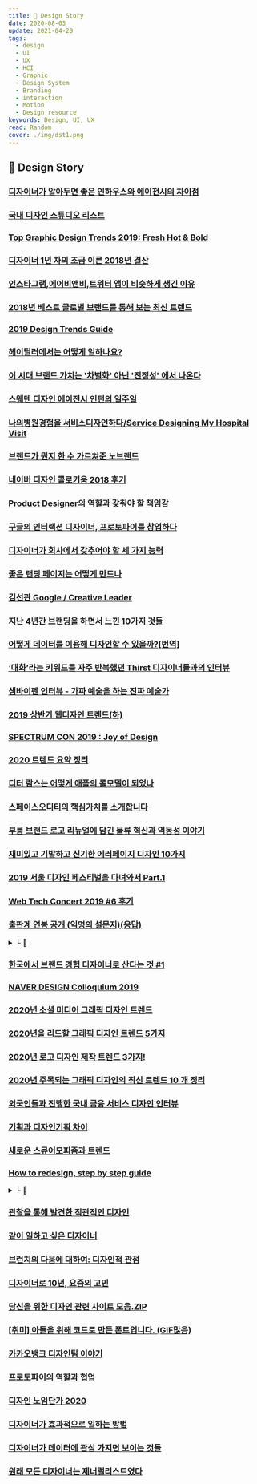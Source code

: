 ```yaml
---
title: 🧭 Design Story
date: 2020-08-03
update: 2021-04-20
tags:
  - design
  - UI
  - UX
  - HCI
  - Graphic
  - Design System
  - Branding
  - interaction
  - Motion
  - Design resource
keywords: Design, UI, UX
read: Random
cover: ./img/dst1.png
---
```


## 📄 Design Story

### [디자이너가 알아두면 좋은 인하우스와 에이전시의 차이점](https://brunch.co.kr/@sangster/102)

### [국내 디자인 스튜디오 리스트](https://brunch.co.kr/@thinkaboutlove/206)

### [Top Graphic Design Trends 2019: Fresh Hot & Bold](https://graphicmama.com/blog/graphic-design-trends-2019/)

### [디자이너 1년 차의 조금 이른 2018년 결산](https://brunch.co.kr/@jinbread/92)

### [인스타그램,에어비앤비,트위터 앱이 비슷하게 생긴 이유](https://brunch.co.kr/@thinkaboutlove/216)

### [2018년 베스트 글로벌 브랜드를 통해 보는 최신 트렌드](https://blogs.adobe.com/digitaldialogue/customer-experience-ko/best_global_brands_2018/?sdid=R3B5NXPK&mv=social&mv2=ownsoc&fbclid=IwAR1yMTm3wlszuF8Y6M4bO-9rgjEvrUn9XS5ammOzs327wXvRgmry0R-anSY)

### [2019 Design Trends Guide](https://www.behance.net/gallery/71481981/2019-Design-Trends-Guide)

### [헤이딜러에서는 어떻게 일하나요?](https://medium.com/prnd/%ED%97%A4%EC%9D%B4%EB%94%9C%EB%9F%AC%EC%97%90%EC%84%9C%EB%8A%94-%EC%96%B4%EB%96%BB%EA%B2%8C-%EC%9D%BC%ED%95%98%EB%82%98%EC%9A%94-1fa02b4361b5)

### [이 시대 브랜드 가치는 '차별화' 아닌 '진정성' 에서 나온다](https://m.mk.co.kr/news/business/view/2018/04/219777/#mkmain)

### [스웨덴 디자인 에이전시 인턴의 일주일](https://brunch.co.kr/@jinbread/94)

### [나의병원경험을 서비스디자인하다/Service Designing My Hospital Visit](https://invisiblemind.tistory.com/78)

### [브랜드가 뭔지 한 수 가르쳐준 노브랜드](http://www.ttimes.co.kr/view.html?no=2018080711197729170&fbclid=IwAR3a-jIrL4mR3Y_dY2u3aKTd00PG7ZQYCZ3sH6GJWf2BLIJxDo-tgaEI-Dc)

### [네이버 디자인 콜로키움 2018 후기](https://brunch.co.kr/@jeannejieunlee/29)

### [Product Designer의 역할과 갖춰야 할 책임감](http://blog.rightbrain.co.kr/?p=9273&fbclid=IwAR1cu_aUqKPfkQEvNvgCdWqwaS41k_luOUnyZ_c2--n9YHoKWL85_ODq8C8)

### [구글의 인터랙션 디자이너, 프로토파이를 창업하다](https://ppss.kr/archives/169187)

### [디자이너가 회사에서 갖추어야 할 세 가지 능력](https://brunch.co.kr/@sakiroo/3)

### [좋은 랜딩 페이지는 어떻게 만드나](http://bridge.500startups.co.kr/%ec%a2%8b%ec%9d%80-%eb%9e%9c%eb%94%a9-%ed%8e%98%ec%9d%b4%ec%a7%80%eb%8a%94-%ec%96%b4%eb%96%bb%ea%b2%8c-%eb%a7%8c%eb%93%9c%eb%82%98/)

### [김선관 Google / Creative Leader](https://brunch.co.kr/@superkimbob/45)

### [지난 4년간 브랜딩을 하면서 느낀 10가지 것들](https://brunch.co.kr/@roysday/278)

### [어떻게 데이터를 이용해 디자인할 수 있을까?[번역]](http://www.openads.co.kr/nTrend/article/4065/%EC%96%B4%EB%96%BB%EA%B2%8C-%EB%8D%B0%EC%9D%B4%ED%84%B0%EB%A5%BC-%EC%9D%B4%EC%9A%A9%ED%95%B4-%EB%94%94%EC%9E%90%EC%9D%B8%ED%95%A0-%EC%88%98-%EC%9E%88%EC%9D%84%EA%B9%8C%EB%B2%88%EC%97%AD)

### [‘대화’라는 키워드를 자주 반복했던 Thirst 디자이너들과의 인터뷰](http://www.typographyseoul.com/news/detail/1084)

### [샘바이펜 인터뷰 - 가짜 예술을 하는 진짜 예술가](https://hypebeast.kr/2018/10/sam-by-pen-monopoly-exhibit-interview?utm_source=facebook&utm_medium=social&utm_campaign=facebook_post&fbclid=IwAR03qIMZVPiQ8zyNlxcN2RVszQATY9rk-G289rStw2lllVWfTjzPwFF5xpU)

### [2019 상반기 웹디자인 트렌드(하)](https://brunch.co.kr/@thinkaboutlove/275)

### [SPECTRUM CON 2019 : Joy of Design](https://www.notion.so/SPECTRUM-CON-2019-Joy-of-Design-812f22b52e76428fae29c69f9fd1647d)

### [2020 트렌드 요약 정리](https://servicedesign.tistory.com/183)

### [디터 람스는 어떻게 애플의 롤모델이 되었나](https://brunch.co.kr/@soundsgood/94)

### [스페이스오디티의 핵심가치를 소개합니다](https://www.spaceoddity.me/odditymagazine/odditycorevalue)

### [부릉 브랜드 로고 리뉴얼에 담긴 물류 혁신과 역동성 이야기](https://m.post.naver.com/viewer/postView.nhn?volumeNo=27066947&memberNo=41723036)

### [재미있고 기발하고 신기한 에러페이지 디자인 10가지](https://ppss.kr/archives/208297)

### [2019 서울 디자인 페스티벌을 다녀와서 Part.1](https://insidestory.kr/21692)

### [Web Tech Concert 2019 #6 후기](https://story.pxd.co.kr/1471)

### [출판계 연봉 공개 (익명의 설문지)(응답)](https://docs.google.com/spreadsheets/d/1TZlS7RrTteo0nZdR0ZfEtcICQQ5RK1TZcXsC-TxdQSs/edit#gid=770305815)
<details><summary> └  🔗 </summary>

- [설문지](https://docs.google.com/forms/d/e/1FAIpQLSe0B-pZzjxevsYo9K6sBpsaAani1924VG5LzA01b2IX7y-x_Q/viewform)

- [설문지 결과](https://docs.google.com/spreadsheets/d/1TZlS7RrTteo0nZdR0ZfEtcICQQ5RK1TZcXsC-TxdQSs/edit#gid=770305815)

</details>

### [한국에서 브랜드 경험 디자이너로 산다는 것 #1](https://brunch.co.kr/@choikiwoong/35)

### [NAVER DESIGN Colloquium 2019](https://www.notion.so/NAVER-DESIGN-Colloquium-2019-336dff3718e94369b970f523fc49e69a)

### [2020년 소셜 미디어 그래픽 디자인 트렌드](https://www.i-boss.co.kr/ab-6141-42139?utm_medium=social&utm_campaign=media_info&utm_term=jhkim&utm_content=191202_jh_20&ibfs=ZWI6ZY0C&fbclid=IwAR0nV6aXKCSW7_Y9OVj5zhxca_5PtPdCMLBTtTShiIkNW64fUCwBABpQ6Bc)

### [2020년을 리드할 그래픽 디자인 트렌드 5가지](https://www.designsori.com/zero/1158466)

### [2020년 로고 디자인 제작 트렌드 3가지!](https://m.blog.naver.com/louders33/221727049873)

### [2020년 주목되는 그래픽 디자인의 최신 트렌드 10 개 정리](http://photoshopvip.net/118933)

### [외국인들과 진행한 국내 금융 서비스 디자인 인터뷰](https://brunch.co.kr/@mrlees/44)

### [기획과 디자인기획 차이](https://brunch.co.kr/@twopointthree/50)

### [새로운 스큐어모피즘과 트렌드](https://brunch.co.kr/@pliossun/134)

### [How to redesign, step by step guide](https://uxdesign.cc/how-to-redesign-step-by-step-guide-869379604734)
<details><summary> └  📝 </summary>

- 리디자인은 경험을 적절하게 유지하기 위한 지속적인 노력
- A redesign is never really done
- it’s a continuous effort to keep experience relevant
- double diamond” process
- Discovery — building shared understanding and empathy
- Definition — identifying key flows, challenges and pain points
- Exploration — ideate, sketch, low fi prototype
- Execution —iterative design, test, and implementation

</details>

### [관찰을 통해 발견한 직관적인 디자인](https://brunch.co.kr/@choikiwoong/32)

### [같이 일하고 싶은 디자이너](https://brunch.co.kr/@forchoon/360)

### [브런치의 다움에 대하여: 디자인적 관점](https://brunch.co.kr/@henryj/8)

### [디자이너로 10년, 요즘의 고민](https://seongeunericakim.medium.com/%EB%94%94%EC%9E%90%EC%9D%B4%EB%84%88%EB%A1%9C-10%EB%85%84-%EC%9A%94%EC%A6%98%EC%9D%98-%EA%B3%A0%EB%AF%BC-ce8ffbd4f299)

### [당신을 위한 디자인 관련 사이트 모음.ZIP](https://brunch.co.kr/@onedaybreak/20)

### [[취미] 아들을 위해 코드로 만든 폰트입니다. (GIF많음)](https://m.ruliweb.com/hobby/board/300113/read/30562888)

### [카카오뱅크 디자인팀 이야기](https://m.post.naver.com/viewer/postView.nhn?volumeNo=28577544&memberNo=36301288)

### [프로토파이의 역할과 협업](https://brunch.co.kr/@clairehaena/5)

### [디자인 노임단가 2020](https://www.dsninfo.or.kr/main/index.do)

### [디자이너가 효과적으로 일하는 방법](https://sunyeonhada.medium.com/%EB%94%94%EC%9E%90%EC%9D%B4%EB%84%88%EA%B0%80-%ED%9A%A8%EA%B3%BC%EC%A0%81%EC%9C%BC%EB%A1%9C-%EC%9D%BC%ED%95%98%EB%8A%94-%EB%B0%A9%EB%B2%95-94f9a8eb9bbf)

### [디자이너가 데이터에 관심 가지면 보이는 것들](https://brunch.co.kr/@cliche-cliche/69)

### [원래 모든 디자이너는 제너럴리스트였다](https://brunch.co.kr/@outlines/52)

